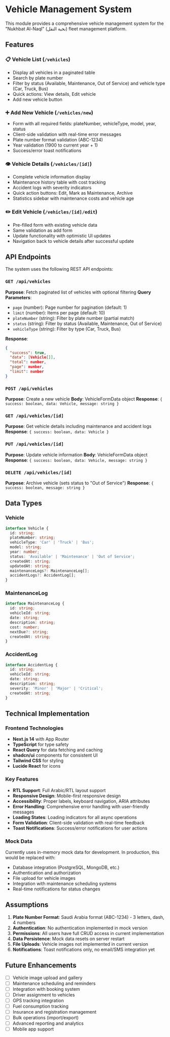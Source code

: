 # Vehicle Management System

This module provides a comprehensive vehicle management system for the "Nukhbat Al-Naql" (نخبة النقل) fleet management platform.

## Features

### 📋 Vehicle List (`/vehicles`)
- Display all vehicles in a paginated table
- Search by plate number
- Filter by status (Available, Maintenance, Out of Service) and vehicle type (Car, Truck, Bus)
- Quick actions: View details, Edit vehicle
- Add new vehicle button

### ➕ Add New Vehicle (`/vehicles/new`)
- Form with all required fields: plateNumber, vehicleType, model, year, status
- Client-side validation with real-time error messages
- Plate number format validation (ABC-1234)
- Year validation (1900 to current year + 1)
- Success/error toast notifications

### 👁️ Vehicle Details (`/vehicles/[id]`)
- Complete vehicle information display
- Maintenance history table with cost tracking
- Accident logs with severity indicators
- Quick action buttons: Edit, Mark as Maintenance, Archive
- Statistics sidebar with maintenance costs and vehicle age

### ✏️ Edit Vehicle (`/vehicles/[id]/edit`)
- Pre-filled form with existing vehicle data
- Same validation as add form
- Update functionality with optimistic UI updates
- Navigation back to vehicle details after successful update

## API Endpoints

The system uses the following REST API endpoints:

### `GET /api/vehicles`
**Purpose**: Fetch paginated list of vehicles with optional filtering
**Query Parameters**:
- `page` (number): Page number for pagination (default: 1)
- `limit` (number): Items per page (default: 10)
- `plateNumber` (string): Filter by plate number (partial match)
- `status` (string): Filter by status (Available, Maintenance, Out of Service)
- `vehicleType` (string): Filter by type (Car, Truck, Bus)

**Response**:
```json
{
  "success": true,
  "data": [Vehicle[]],
  "total": number,
  "page": number,
  "limit": number
}
```

### `POST /api/vehicles`
**Purpose**: Create a new vehicle
**Body**: VehicleFormData object
**Response**: `{ success: boolean, data: Vehicle, message: string }`

### `GET /api/vehicles/[id]`
**Purpose**: Get vehicle details including maintenance and accident logs
**Response**: `{ success: boolean, data: Vehicle }`

### `PUT /api/vehicles/[id]`
**Purpose**: Update vehicle information
**Body**: VehicleFormData object
**Response**: `{ success: boolean, data: Vehicle, message: string }`

### `DELETE /api/vehicles/[id]`
**Purpose**: Archive vehicle (sets status to "Out of Service")
**Response**: `{ success: boolean, message: string }`

## Data Types

### Vehicle
```typescript
interface Vehicle {
  id: string;
  plateNumber: string;
  vehicleType: 'Car' | 'Truck' | 'Bus';
  model: string;
  year: number;
  status: 'Available' | 'Maintenance' | 'Out of Service';
  createdAt: string;
  updatedAt: string;
  maintenanceLogs?: MaintenanceLog[];
  accidentLogs?: AccidentLog[];
}
```

### MaintenanceLog
```typescript
interface MaintenanceLog {
  id: string;
  vehicleId: string;
  date: string;
  description: string;
  cost: number;
  nextDue?: string;
  createdAt: string;
}
```

### AccidentLog
```typescript
interface AccidentLog {
  id: string;
  vehicleId: string;
  date: string;
  description: string;
  severity: 'Minor' | 'Major' | 'Critical';
  createdAt: string;
}
```

## Technical Implementation

### Frontend Technologies
- **Next.js 14** with App Router
- **TypeScript** for type safety
- **React Query** for data fetching and caching
- **shadcn/ui** components for consistent UI
- **Tailwind CSS** for styling
- **Lucide React** for icons

### Key Features
- **RTL Support**: Full Arabic/RTL layout support
- **Responsive Design**: Mobile-first responsive design
- **Accessibility**: Proper labels, keyboard navigation, ARIA attributes
- **Error Handling**: Comprehensive error handling with user-friendly messages
- **Loading States**: Loading indicators for all async operations
- **Form Validation**: Client-side validation with real-time feedback
- **Toast Notifications**: Success/error notifications for user actions

### Mock Data
Currently uses in-memory mock data for development. In production, this would be replaced with:
- Database integration (PostgreSQL, MongoDB, etc.)
- Authentication and authorization
- File upload for vehicle images
- Integration with maintenance scheduling systems
- Real-time notifications for status changes

## Assumptions

1. **Plate Number Format**: Saudi Arabia format (ABC-1234) - 3 letters, dash, 4 numbers
2. **Authentication**: No authentication implemented in mock version
3. **Permissions**: All users have full CRUD access in current implementation
4. **Data Persistence**: Mock data resets on server restart
5. **File Uploads**: Vehicle images not implemented in current version
6. **Notifications**: Toast notifications only, no email/SMS integration yet

## Future Enhancements

- [ ] Vehicle image upload and gallery
- [ ] Maintenance scheduling and reminders
- [ ] Integration with booking system
- [ ] Driver assignment to vehicles
- [ ] GPS tracking integration
- [ ] Fuel consumption tracking
- [ ] Insurance and registration management
- [ ] Bulk operations (import/export)
- [ ] Advanced reporting and analytics
- [ ] Mobile app support
